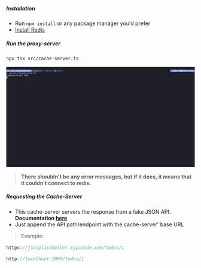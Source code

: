 ##### Installation
- Run `npm install` or any package manager you'd prefer
- [Install Redis](https://redis.io/docs/latest/operate/oss_and_stack/install/install-redis/)
##### Run the proxy-server
```bash
npx tsx src/cache-server.ts
```
![listener image](images/listenerlog.png)
> **There shouldn't be any error messages, but if it does, it means that it couldn't connect to redis.**
##### Requesting the Cache-Server
- This cache-server servers the response from a fake JSON API. **Documentation [here](https://jsonplaceholder.typicode.com/)**
- Just append the API path/endpoint with the cache-server' base URL 

> Example:
```javascript
https://jsonplaceholder.typicode.com/todos/1
``` 
```javascript
http://localhost:2900/todos/1
```
